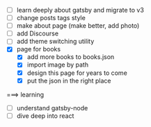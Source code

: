 
- [ ] learn deeply about gatsby and migrate to v3
- [ ] change posts tags style
- [ ] make about page (make better, add photo)
- [ ] add Discourse
- [ ] add theme switching utility
- [X] page for books
  - [X] add more books to books.json
  - [X] import image by path
  - [X] design this page for years to come
  - [X] put the json in the right place

===> learning
- [ ] understand gatsby-node
- [ ] dive deep into react
